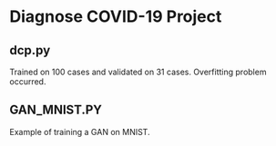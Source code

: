 # Diagnose COVID-19 Project
## dcp.py
Trained on 100 cases and validated on 31 cases.
Overfitting problem occurred.

## GAN_MNIST.PY
Example of training a GAN on MNIST.
